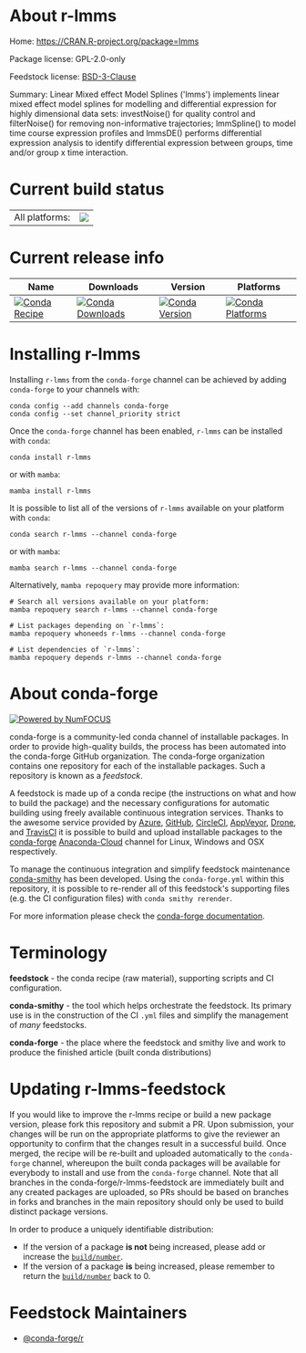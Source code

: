 About r-lmms
============

Home: https://CRAN.R-project.org/package=lmms

Package license: GPL-2.0-only

Feedstock license: [BSD-3-Clause](https://github.com/conda-forge/r-lmms-feedstock/blob/main/LICENSE.txt)

Summary: Linear Mixed effect Model Splines ('lmms') implements linear mixed effect model splines for modelling and differential expression for highly dimensional data sets: investNoise() for quality control and filterNoise() for removing non-informative trajectories; lmmSpline() to model time course expression profiles and lmmsDE() performs differential expression analysis to identify differential expression between groups, time and/or group x time interaction.

Current build status
====================


<table><tr><td>All platforms:</td>
    <td>
      <a href="https://dev.azure.com/conda-forge/feedstock-builds/_build/latest?definitionId=9727&branchName=main">
        <img src="https://dev.azure.com/conda-forge/feedstock-builds/_apis/build/status/r-lmms-feedstock?branchName=main">
      </a>
    </td>
  </tr>
</table>

Current release info
====================

| Name | Downloads | Version | Platforms |
| --- | --- | --- | --- |
| [![Conda Recipe](https://img.shields.io/badge/recipe-r--lmms-green.svg)](https://anaconda.org/conda-forge/r-lmms) | [![Conda Downloads](https://img.shields.io/conda/dn/conda-forge/r-lmms.svg)](https://anaconda.org/conda-forge/r-lmms) | [![Conda Version](https://img.shields.io/conda/vn/conda-forge/r-lmms.svg)](https://anaconda.org/conda-forge/r-lmms) | [![Conda Platforms](https://img.shields.io/conda/pn/conda-forge/r-lmms.svg)](https://anaconda.org/conda-forge/r-lmms) |

Installing r-lmms
=================

Installing `r-lmms` from the `conda-forge` channel can be achieved by adding `conda-forge` to your channels with:

```
conda config --add channels conda-forge
conda config --set channel_priority strict
```

Once the `conda-forge` channel has been enabled, `r-lmms` can be installed with `conda`:

```
conda install r-lmms
```

or with `mamba`:

```
mamba install r-lmms
```

It is possible to list all of the versions of `r-lmms` available on your platform with `conda`:

```
conda search r-lmms --channel conda-forge
```

or with `mamba`:

```
mamba search r-lmms --channel conda-forge
```

Alternatively, `mamba repoquery` may provide more information:

```
# Search all versions available on your platform:
mamba repoquery search r-lmms --channel conda-forge

# List packages depending on `r-lmms`:
mamba repoquery whoneeds r-lmms --channel conda-forge

# List dependencies of `r-lmms`:
mamba repoquery depends r-lmms --channel conda-forge
```


About conda-forge
=================

[![Powered by
NumFOCUS](https://img.shields.io/badge/powered%20by-NumFOCUS-orange.svg?style=flat&colorA=E1523D&colorB=007D8A)](https://numfocus.org)

conda-forge is a community-led conda channel of installable packages.
In order to provide high-quality builds, the process has been automated into the
conda-forge GitHub organization. The conda-forge organization contains one repository
for each of the installable packages. Such a repository is known as a *feedstock*.

A feedstock is made up of a conda recipe (the instructions on what and how to build
the package) and the necessary configurations for automatic building using freely
available continuous integration services. Thanks to the awesome service provided by
[Azure](https://azure.microsoft.com/en-us/services/devops/), [GitHub](https://github.com/),
[CircleCI](https://circleci.com/), [AppVeyor](https://www.appveyor.com/),
[Drone](https://cloud.drone.io/welcome), and [TravisCI](https://travis-ci.com/)
it is possible to build and upload installable packages to the
[conda-forge](https://anaconda.org/conda-forge) [Anaconda-Cloud](https://anaconda.org/)
channel for Linux, Windows and OSX respectively.

To manage the continuous integration and simplify feedstock maintenance
[conda-smithy](https://github.com/conda-forge/conda-smithy) has been developed.
Using the ``conda-forge.yml`` within this repository, it is possible to re-render all of
this feedstock's supporting files (e.g. the CI configuration files) with ``conda smithy rerender``.

For more information please check the [conda-forge documentation](https://conda-forge.org/docs/).

Terminology
===========

**feedstock** - the conda recipe (raw material), supporting scripts and CI configuration.

**conda-smithy** - the tool which helps orchestrate the feedstock.
                   Its primary use is in the construction of the CI ``.yml`` files
                   and simplify the management of *many* feedstocks.

**conda-forge** - the place where the feedstock and smithy live and work to
                  produce the finished article (built conda distributions)


Updating r-lmms-feedstock
=========================

If you would like to improve the r-lmms recipe or build a new
package version, please fork this repository and submit a PR. Upon submission,
your changes will be run on the appropriate platforms to give the reviewer an
opportunity to confirm that the changes result in a successful build. Once
merged, the recipe will be re-built and uploaded automatically to the
`conda-forge` channel, whereupon the built conda packages will be available for
everybody to install and use from the `conda-forge` channel.
Note that all branches in the conda-forge/r-lmms-feedstock are
immediately built and any created packages are uploaded, so PRs should be based
on branches in forks and branches in the main repository should only be used to
build distinct package versions.

In order to produce a uniquely identifiable distribution:
 * If the version of a package **is not** being increased, please add or increase
   the [``build/number``](https://docs.conda.io/projects/conda-build/en/latest/resources/define-metadata.html#build-number-and-string).
 * If the version of a package **is** being increased, please remember to return
   the [``build/number``](https://docs.conda.io/projects/conda-build/en/latest/resources/define-metadata.html#build-number-and-string)
   back to 0.

Feedstock Maintainers
=====================

* [@conda-forge/r](https://github.com/conda-forge/r/)

